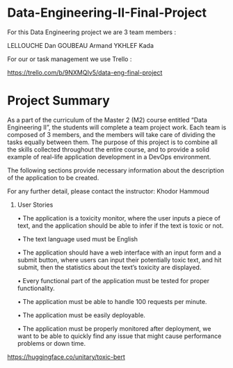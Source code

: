 # Data-Engineering-II-Final-Project

For this Data Engineering project we are 3 team members : 

LELLOUCHE Dan 
GOUBEAU Armand 
YKHLEF Kada
 
For our or task management we use Trello :

https://trello.com/b/9NXMQIv5/data-eng-final-project


# Project Summary

As a part of the curriculum of the Master 2 (M2) course entitled “Data Engineering II”, the students
will complete a team project work. Each team is composed of 3 members, and the members will take
care of dividing the tasks equally between them. The purpose of this project is to combine all the
skills collected throughout the entire course, and to provide a solid example of real-life application
development in a DevOps environment.

The following sections provide necessary information about the description of the application to be
created.

For any further detail, please contact the instructor: Khodor Hammoud

1. User Stories

    • The application is a toxicity monitor, where the user inputs a piece of text, and the application should be able to infer if the text is toxic or not.

    • The text language used must be English

    • The application should have a web interface with an input form and a submit button, where users can input their potentially toxic text, and hit submit, then the statistics about 
    the text’s toxicity are displayed.

    • Every functional part of the application must be tested for proper functionality.

    • The application must be able to handle 100 requests per minute.

    • The application must be easily deployable.

    • The application must be properly monitored after deployment, we want to be able to quickly find any issue that might cause performance problems or down time.





https://huggingface.co/unitary/toxic-bert
